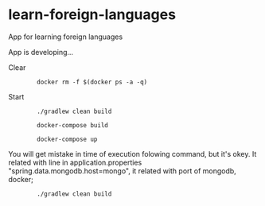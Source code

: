 # learn-foreign-languages
App for learning foreign languages

App is developing...


Clear

            docker rm -f $(docker ps -a -q) 	


Start

            ./gradlew clean build

            docker-compose build

            docker-compose up

You will get mistake in time of execution folowing command, but it's okey. It related with line in  application.properties "spring.data.mongodb.host=mongo", it related with port of mongodb, docker; 

            ./gradlew clean build
